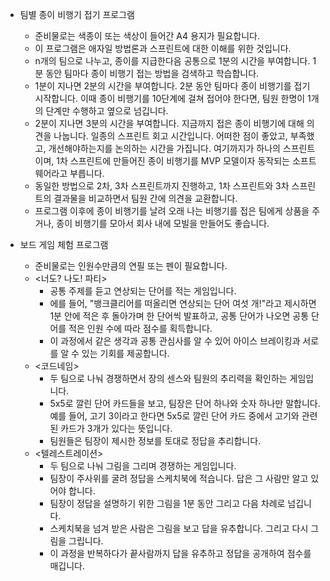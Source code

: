 - 팀별 종이 비행기 접기 프로그램
	- 준비물로는 색종이 또는 색상이 들어간 A4 용지가 필요합니다.
	- 이 프로그램은 애자일 방법론과 스프린트에 대한 이해를 위한 것입니다.
	- n개의 팀으로 나누고, 종이를 지급한다음 공통으로 1분의 시간을 부여합니다. 1분 동안 팀마다 종이 비행기 접는 방법을 검색하고 학습합니다.
	- 1분이 지나면 2분의 시간을 부여합니다. 2분 동안 팀마다 종이 비행기를 접기 시작합니다. 이때 종이 비행기를 10단계에 걸쳐 접어야 한다면, 팀원 한명이 1개의 단계만 수행하고 옆으로 넘깁니다.
	- 2분이 지나면 3분의 시간을 부여합니다. 지금까지 접은 종이 비행기에 대해 의견을 나눕니다. 일종의 스프린트 회고 시간입니다. 어떠한 점이 좋았고, 부족했고, 개선해야하는지를 논의하는 시간을 가집니다. 여기까지가 하나의 스프린트이며, 1차 스프린트에 만들어진 종이 비행기를 MVP 모델이자 동작되는 소프트웨어라고 부릅니다. 
	- 동일한 방법으로 2차, 3차 스프린트까지 진행하고, 1차 스프린트와 3차 스프린트의 결과물을 비교하면서 팀원 간에 의견을 교환합니다.
	- 프로그램 이후에 종이 비행기를 날려 오래 나는 비행기를 접은 팀에게 상품을 주거나, 종이 비행기를 모아서 회사 내에 모빌을 만들어도 좋습니다.

- 보드 게임 체험 프로그램
	- 준비물로는 인원수만큼의 연필 또는 펜이 필요합니다.
	- <너도? 나도! 파티>
		- 공통 주제를 듣고 연상되는 단어를 적는 게임입니다.
		- 에를 들어, "뱅크클리어를 떠올리면 연상되는 단어 여섯 개!"라고 제시하면 1분 안에 적은 후 돌아가며 한 단어씩 발표하고, 공통 단어가 나오면 공통 단어를 적은 인원 수에 따라 점수를 획득합니다.
		- 이 과정에서 같은 생각과 공통 관심사를 알 수 있어 아이스 브레이킹과 서로를 알 수 있는 기회를 제공합니다.
	- <코드네임>
		- 두 팀으로 나눠 경쟁하면서 장의 센스와 팀원의 추리력을 확인하는 게임입니다.
		- 5x5로 깔린 단어 카드들을 보고, 팀장은 단어 하나와 숫자 하나만 말합니다. 예를 들어, 고기 3이라고 한다면 5x5로 깔린 단어 카드 중에서 고기와 관련된 카드가 3개가 있다는 뜻입니다.
		- 팀원들은 팀장이 제시한 정보를 토대로 정답을 추리합니다. 
	- <텔레스트레이션>
		- 두 팀으로 나눠 그림을 그리며 경쟁하는 게임입니다.
		- 팀장이 주사위를 굴려 정답을 스케치북에 적습니다. 답은 그 사람만 알고 있어야 합니다.
		- 팀장이 정답을 설명하기 위한 그림을 1분 동안 그리고 다음 차례로 넘깁니다. 
		- 스케치북을 넘겨 받은 사람은 그림을 보고 답을 유추합니다. 그리고 다시 그림을 그립니다.
		- 이 과정을 반복하다가 끝사람까지 답을 유추하고 정답을 공개하여 점수를 매깁니다.